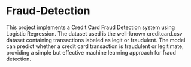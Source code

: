# Fraud-Detection
This project implements a Credit Card Fraud Detection system using Logistic Regression. The dataset used is the well-known creditcard.csv dataset containing transactions labeled as legit or fraudulent.
The model can predict whether a credit card transaction is fraudulent or legitimate, providing a simple but effective machine learning approach for fraud detection.
